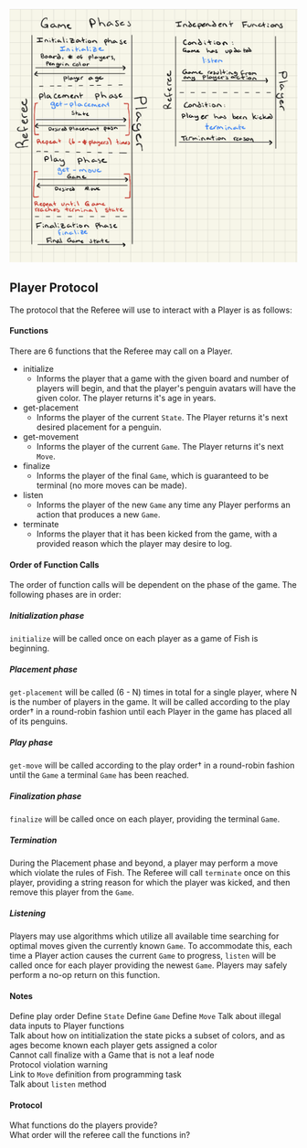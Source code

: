 ![ProtocolDiagram](./PlayerProtocolDiagram.png)

## Player Protocol  
The protocol that the Referee will use to interact with a Player is as follows:

#### Functions  
There are 6 functions that the Referee may call on a Player.
- initialize
  - Informs the player that a game with the given board and number of players will begin, and that the player's penguin avatars will have the given color. The player returns it's age in years.
- get-placement
  - Informs the player of the current `State`. The Player returns it's next desired placement for a penguin.
- get-movement
  - Informs the player of the current `Game`. The Player returns it's next `Move`.
- finalize
  - Informs the player of the final `Game`, which is guaranteed to be terminal (no more moves can be made).
- listen
  - Informs the player of the new `Game` any time any Player performs an action that produces a new `Game`.
- terminate
  - Informs the player that it has been kicked from the game, with a provided reason which the player may desire to log.

#### Order of Function Calls  
The order of function calls will be dependent on the phase of the game. The following phases are in order:

##### Initialization phase  
`initialize` will be called once on each player as a game of Fish is beginning.

##### Placement phase  
`get-placement` will be called (6 - N) times in total for a single player, where N is the number of players in the game. It will be called according to the play order† in a round-robin fashion until each Player in the game has placed all of its penguins.

##### Play phase
`get-move` will be called according to the play order† in a round-robin fashion until the `Game` a terminal `Game` has been reached.

##### Finalization phase
`finalize` will be called once on each player, providing the terminal `Game`.

##### Termination
During the Placement phase and beyond, a player may perform a move which violate the rules of Fish. The Referee will call `terminate` once on this player, providing a string reason for which the player was kicked, and then remove this player from the `Game`.

##### Listening
Players may use algorithms which utilize all available time searching for optimal moves given the currently known `Game`. To accommodate this, each time a Player action causes the current `Game` to progress, `listen` will be called once for each player providing the newest `Game`. Players may safely perform a no-op return on this function.

#### Notes  
Define play order
Define `State`
Define `Game`
Define `Move`
Talk about illegal data inputs to Player functions  
Talk about how on intitialization the state picks a subset of colors, and as ages become known each player gets assigned a color  
Cannot call finalize with a Game that is not a leaf node  
Protocol violation warning  
Link to `Move` definition from programming task  
Talk about `listen` method  

#### Protocol

What functions do the players provide?  
What order will the referee call the functions in?  

